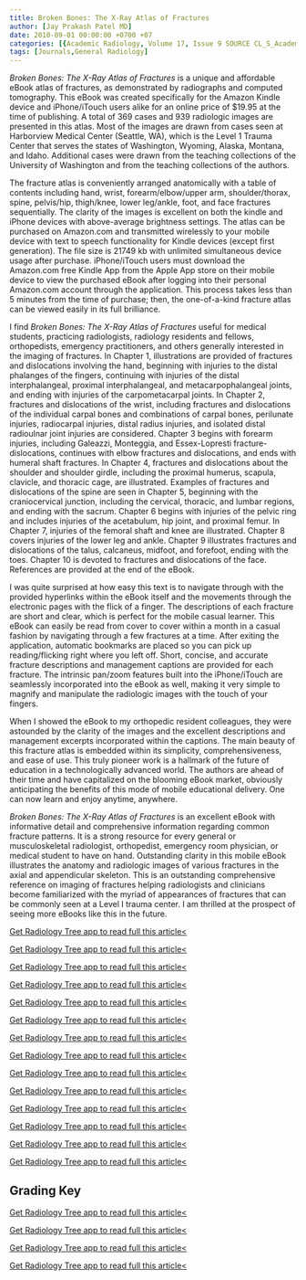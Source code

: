 ```yaml
---
title: Broken Bones: The X-Ray Atlas of Fractures
author: [Jay Prakash Patel MD]
date: 2010-09-01 00:00:00 +0700 +07
categories: [{Academic Radiology, Volume 17, Issue 9 SOURCE CL_S_AcademicRadiologyVolume17Issue9 1}]
tags: [Journals,General Radiology]
---
```

_Broken Bones: The X-Ray Atlas of Fractures_ is a unique and affordable eBook atlas of fractures, as demonstrated by radiographs and computed tomography. This eBook was created specifically for the Amazon Kindle device and iPhone/iTouch users alike for an online price of $19.95 at the time of publishing. A total of 369 cases and 939 radiologic images are presented in this atlas. Most of the images are drawn from cases seen at Harborview Medical Center (Seattle, WA), which is the Level 1 Trauma Center that serves the states of Washington, Wyoming, Alaska, Montana, and Idaho. Additional cases were drawn from the teaching collections of the University of Washington and from the teaching collections of the authors.

The fracture atlas is conveniently arranged anatomically with a table of contents including hand, wrist, forearm/elbow/upper arm, shoulder/thorax, spine, pelvis/hip, thigh/knee, lower leg/ankle, foot, and face fractures sequentially. The clarity of the images is excellent on both the kindle and iPhone devices with above-average brightness settings. The atlas can be purchased on  Amazon.com and transmitted wirelessly to your mobile device with text to speech functionality for Kindle devices (except first generation). The file size is 21749 kb with unlimited simultaneous device usage after purchase. iPhone/iTouch users must download the  Amazon.com free Kindle App from the Apple App store on their mobile device to view the purchased eBook after logging into their personal  Amazon.com account through the application. This process takes less than 5 minutes from the time of purchase; then, the one-of-a-kind fracture atlas can be viewed easily in its full brilliance.

I find _Broken Bones: The X-Ray Atlas of Fractures_ useful for medical students, practicing radiologists, radiology residents and fellows, orthopedists, emergency practitioners, and others generally interested in the imaging of fractures. In Chapter 1, illustrations are provided of fractures and dislocations involving the hand, beginning with injuries to the distal phalanges of the fingers, continuing with injuries of the distal interphalangeal, proximal interphalangeal, and metacarpophalangeal joints, and ending with injuries of the carpometacarpal joints. In Chapter 2, fractures and dislocations of the wrist, including fractures and dislocations of the individual carpal bones and combinations of carpal bones, perilunate injuries, radiocarpal injuries, distal radius injuries, and isolated distal radioulnar joint injuries are considered. Chapter 3 begins with forearm injuries, including Galeazzi, Monteggia, and Essex-Lopresti fracture-dislocations, continues with elbow fractures and dislocations, and ends with humeral shaft fractures. In Chapter 4, fractures and dislocations about the shoulder and shoulder girdle, including the proximal humerus, scapula, clavicle, and thoracic cage, are illustrated. Examples of fractures and dislocations of the spine are seen in Chapter 5, beginning with the craniocervical junction, including the cervical, thoracic, and lumbar regions, and ending with the sacrum. Chapter 6 begins with injuries of the pelvic ring and includes injuries of the acetabulum, hip joint, and proximal femur. In Chapter 7, injuries of the femoral shaft and knee are illustrated. Chapter 8 covers injuries of the lower leg and ankle. Chapter 9 illustrates fractures and dislocations of the talus, calcaneus, midfoot, and forefoot, ending with the toes. Chapter 10 is devoted to fractures and dislocations of the face. References are provided at the end of the eBook.

I was quite surprised at how easy this text is to navigate through with the provided hyperlinks within the eBook itself and the movements through the electronic pages with the flick of a finger. The descriptions of each fracture are short and clear, which is perfect for the mobile casual learner. This eBook can easily be read from cover to cover within a month in a casual fashion by navigating through a few fractures at a time. After exiting the application, automatic bookmarks are placed so you can pick up reading/flicking right where you left off. Short, concise, and accurate fracture descriptions and management captions are provided for each fracture. The intrinsic pan/zoom features built into the iPhone/iTouch are seamlessly incorporated into the eBook as well, making it very simple to magnify and manipulate the radiologic images with the touch of your fingers.

When I showed the eBook to my orthopedic resident colleagues, they were astounded by the clarity of the images and the excellent descriptions and management excerpts incorporated within the captions. The main beauty of this fracture atlas is embedded within its simplicity, comprehensiveness, and ease of use. This truly pioneer work is a hallmark of the future of education in a technologically advanced world. The authors are ahead of their time and have capitalized on the blooming eBook market, obviously anticipating the benefits of this mode of mobile educational delivery. One can now learn and enjoy anytime, anywhere.

_Broken Bones: The X-Ray Atlas of Fractures_ is an excellent eBook with informative detail and comprehensive information regarding common fracture patterns. It is a strong resource for every general or musculoskeletal radiologist, orthopedist, emergency room physician, or medical student to have on hand. Outstanding clarity in this mobile eBook illustrates the anatomy and radiologic images of various fractures in the axial and appendicular skeleton. This is an outstanding comprehensive reference on imaging of fractures helping radiologists and clinicians become familiarized with the myriad of appearances of fractures that can be commonly seen at a Level I trauma center. I am thrilled at the prospect of seeing more eBooks like this in the future.

[Get Radiology Tree app to read full this article<](https://clinicalpub.com/app)

[Get Radiology Tree app to read full this article<](https://clinicalpub.com/app)

[Get Radiology Tree app to read full this article<](https://clinicalpub.com/app)

[Get Radiology Tree app to read full this article<](https://clinicalpub.com/app)

[Get Radiology Tree app to read full this article<](https://clinicalpub.com/app)

[Get Radiology Tree app to read full this article<](https://clinicalpub.com/app)

[Get Radiology Tree app to read full this article<](https://clinicalpub.com/app)

[Get Radiology Tree app to read full this article<](https://clinicalpub.com/app)

[Get Radiology Tree app to read full this article<](https://clinicalpub.com/app)

[Get Radiology Tree app to read full this article<](https://clinicalpub.com/app)

[Get Radiology Tree app to read full this article<](https://clinicalpub.com/app)

[Get Radiology Tree app to read full this article<](https://clinicalpub.com/app)

[Get Radiology Tree app to read full this article<](https://clinicalpub.com/app)

[Get Radiology Tree app to read full this article<](https://clinicalpub.com/app)

## Grading Key

[Get Radiology Tree app to read full this article<](https://clinicalpub.com/app)

[Get Radiology Tree app to read full this article<](https://clinicalpub.com/app)

[Get Radiology Tree app to read full this article<](https://clinicalpub.com/app)

[Get Radiology Tree app to read full this article<](https://clinicalpub.com/app)